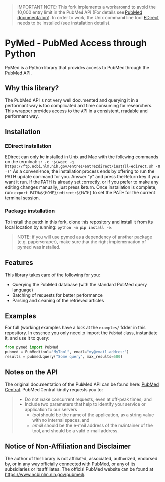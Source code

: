 > IMPORTANT NOTE: This fork implements a workaround to avoid the 10,000 entry limit in the PubMed API (For details see [PubMed documentation](https://www.ncbi.nlm.nih.gov/books/NBK25499/)).
In order to work, the Unix command line tool [EDirect](https://www.ncbi.nlm.nih.gov/books/NBK179288/) needs to be installed (see installation details). 
 
# PyMed - PubMed Access through Python
PyMed is a Python library that provides access to PubMed through the PubMed API.

## Why this library?
The PubMed API is not very well documented and querying it in a performant way is too complicated and time consuming for researchers. This wrapper provides access to the API in a consistent, readable and performant way.

## Installation
### EDirect installation
EDirect can only be installed in Unix and Mac with the following commands on the terminal:
``sh -c "$(wget -q https://ftp.ncbi.nlm.nih.gov/entrez/entrezdirect/install-edirect.sh -O -)"``
As a convenience, the installation process ends by offering to run the PATH update command for you. Answer "y" and press the Return key if you want it run. If the PATH is already set correctly, or if you prefer to make any editing changes manually, just press Return.
Once installation is complete, run:
``export PATH=${HOME}/edirect:${PATH}``
to set the PATH for the current terminal session.

### Package installation
To install the patch in this fork, clone this repository and install it from its local location by running:
``python -m pip install -e.``
> NOTE: if you will use pymed as a dependency of another package (e.g. paperscraper), make sure that the right implementation of pymed was installed. 

## Features
This library takes care of the following for you:

- Querying the PubMed database (with the standard PubMed query language)
- Batching of requests for better performance
- Parsing and cleaning of the retrieved articles

## Examples
For full (working) examples have a look at the `examples/` folder in this repository. In essence you only need to import the `PubMed` class, instantiate it, and use it to query:

```python
from pymed import PubMed
pubmed = PubMed(tool="MyTool", email="my@email.address")
results = pubmed.query("Some query", max_results=500)
```

## Notes on the API
The original documentation of the PubMed API can be found here: [PubMed Central](https://www.ncbi.nlm.nih.gov/pmc/tools/developers/). PubMed Central kindly requests you to:

> - Do not make concurrent requests, even at off-peak times; and
> - Include two parameters that help to identify your service or application to our servers
>   * _tool_ should be the name of the application, as a string value with no internal spaces, and
>   * _email_ should be the e-mail address of the maintainer of the tool, and should be a valid e-mail address.

## Notice of Non-Affiliation and Disclaimer 
The author of this library is not affiliated, associated, authorized, endorsed by, or in any way officially connected with PubMed, or any of its subsidiaries or its affiliates. The official PubMed website can be found at https://www.ncbi.nlm.nih.gov/pubmed/.
